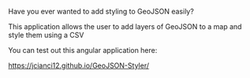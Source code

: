 Have you ever wanted to add styling to GeoJSON easily?

This application allows the user to add layers of GeoJSON to a map and style them using a CSV

You can test out this angular application here:

https://jcianci12.github.io/GeoJSON-Styler/
